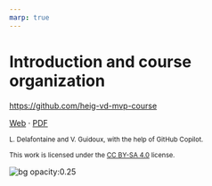 ```yaml
---
marp: true
---
```


<!--
theme: gaia
size: 16:9
paginate: true
author: L. Delafontaine et V. Guidoux, avec l'aide de GitHub Copilot
title: HEIG-VD MVP Course - Introduction, motivation et organisation de l'unité
description: Présentation du cours de Master et organisation de du cours MVP à la HEIG-VD, en Suisse
url: https://heig-vd-mvp.github.io/heig-vd-mvp-course/01-cours-introduction-motivation-et-organisation-de-lunit%C3%A9/
footer: '**HEIG-VD** - MVP Course 2024-2025 - CC BY-SA 4.0'
style: |
    :root {
        --color-background: #f9f9f9;
        --color-foreground: #333;
        --color-highlight: #f96;
        --color-dimmed: #888;
        --color-headings: #7d8ca3;
    }
    blockquote {
        font-style: italic;
    }
    table {
        width: 100%;
    }
    th:first-child {
        width: 15%;
    }
    h1, h2, h3, h4, h5, h6 {
        color: var(--color-headings);
    }
    h2, h3, h4, h5, h6 {
        font-size: 1.5rem;
    }
    h1 a:link, h2 a:link, h3 a:link, h4 a:link, h5 a:link, h6 a:link {
        text-decoration: none;
    }
    section:not([class=lead]) > p, blockquote {
        text-align: justify;
    }
    .center {
        text-align: center;
    }
headingDivider: 4
-->

[web]:
	https://heig-vd-mvp.github.io/heig-vd-mvp-course/01-cours-introduction-motivation-et-organisation-de-lunit%C3%A9/
[pdf]:
	https://heig-vd-mvp.github.io/heig-vd-mvp-course/01-cours-introduction-motivation-et-organisation-de-lunit%C3%A9/01-cours-introduction-motivation-et-organisation-de-lunit%C3%A9.pdf
[license]:
	https://github.com/heig-vd-mvp-course/heig-vd-mvp-course/blob/main/LICENSE.md
[illustration]:
	https://images.unsplash.com/photo-1569504275728-9350b4c55fee?fit=crop&h=720

# Introduction and course organization

<!--
_class: lead
_paginate: false
-->

<https://github.com/heig-vd-mvp-course>

[Web][web] · [PDF][pdf]

<small>L. Delafontaine and V. Guidoux, with the help of GitHub Copilot.</small>

<small>This work is licensed under the [CC BY-SA 4.0][license] license.</small>

![bg opacity:0.25][illustration]
